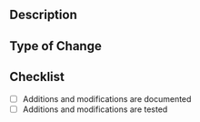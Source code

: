 ## Description
<!-- Make sure the PR is easy to scan on the first look, and easy to fully understand when read thoroughly -->

## Type of Change
<!-- Explain or annotate the nature of your changes -->

## Checklist
- [ ] Additions and modifications are documented
- [ ] Additions and modifications are tested

